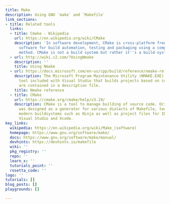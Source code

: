 ```yaml
---
title: Make
description: Using GNU `make` and `Makefile`
link_sections:
- title: Related tools
  links:
  - title: Cmake - Wikipedia
    url: https://en.wikipedia.org/wiki/CMake
    description: 'In software development, CMake is cross-platform free and open-source
      software for build automation, testing and packaging using a compiler-independent
      method. CMake is not a build system but rather it''s a build-system generator. '
  - url: http://wiki.c2.com/?UsingNmake
    description: ''
    title: Using Nmake
  - url: https://docs.microsoft.com/en-us/cpp/build/reference/nmake-reference?view=msvc-160
    description: The Microsoft Program Maintenance Utility (NMAKE.EXE) is a command-line
      tool included with Visual Studio that builds projects based on commands that
      are contained in a description file.
    title: Nmake reference
  - title: CMake
    url: https://cmake.org/cmake/help/v3.19/
    description: CMake is a tool to manage building of source code. Originally, CMake
      was designed as a generator for various dialects of Makefile, today CMake generates
      modern buildsystems such as Ninja as well as project files for IDEs such as
      Visual Studio and Xcode.
key_links:
  wikipedia: https://en.wikipedia.org/wiki/Make_(software)
  homepage: https://www.gnu.org/software/make/
  docs: https://www.gnu.org/software/make/manual/
  devhints: https://devhints.io/makefile
  wiki: ''
  pkg_registry: ''
  repo: ''
  learn_x: ''
  tutorials_point: ''
  rosetta_code: ''
logo: ''
tutorials: []
blog_posts: []
playgrounds: []

---
```

